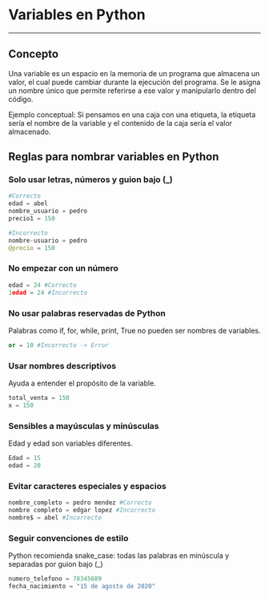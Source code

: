 # Variables en Python

---

## Concepto

Una variable es un espacio en la memoria de un programa que almacena un valor, el cual puede cambiar durante la ejecución del programa.
Se le asigna un nombre único que permite referirse a ese valor y manipularlo dentro del código.

Ejemplo conceptual:
Si pensamos en una caja con una etiqueta, la etiqueta sería el nombre de la variable y el contenido de la caja sería el valor almacenado.

## Reglas para nombrar variables en Python

### Solo usar letras, números y guion bajo (_)

```python
#Correcto
edad = abel
nombre_usuario = pedro
precio1 = 150

#Incorrecto
nombre-usuario = pedro
@precio = 150
```

### No empezar con un número

```python
edad = 24 #Correcto
1edad = 24 #Incorrecto
```

### No usar palabras reservadas de Python

Palabras como if, for, while, print, True no pueden ser nombres de variables.

```python
or = 10 #Incorrecto -> Error
```

### Usar nombres descriptivos

Ayuda a entender el propósito de la variable.

```python
total_venta = 150
x = 150
```

### Sensibles a mayúsculas y minúsculas

Edad y edad son variables diferentes.

```python
Edad = 15
edad = 20
```

### Evitar caracteres especiales y espacios

```python
nombre_completo = pedro mendez #Correcto
nombre completo = edgar lopez #Incorrecto
nombre$ = abel #Incorrecto
```

### Seguir convenciones de estilo

Python recomienda snake_case: todas las palabras en minúscula y separadas por guion bajo (_)

```python
numero_telefono = 78345689
fecha_nacimiento = "15 de agosto de 2020"
```